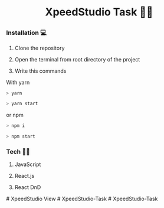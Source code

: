 # <p  align="center">XpeedStudio Task 🚀🚀</p>

### Installation 💻

1. Clone the repository

2. Open the terminal from root directory of the project

3. Write this commands

With yarn

```bash
> yarn
```

```bash
> yarn start
```

or npm

```bash
> npm i
```

```bash
> npm start
```

### Tech 🚀🚀

1. JavaScript

2. React.js

3. React DnD

<p  align="center"  bold> </p>
# XpeedStudio View
# XpeedStudio-Task
# XpeedStudio-Task
